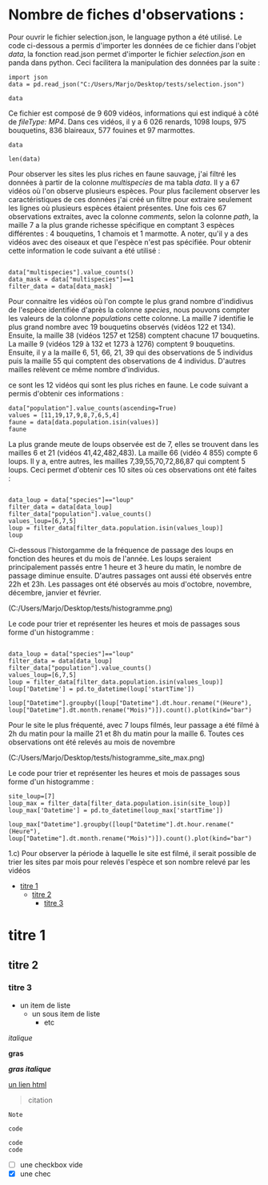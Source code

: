 
# Nombre de fiches d'observations : 

Pour ouvrir le fichier selection.json, le language python a été utilisé. Le code ci-dessous a permis d'importer les données de ce fichier dans l'objet *data*, la fonction read.json permet d'importer le fichier *selection.json* en panda dans python. Ceci facilitera la manipulation des données par la suite : 

```
import json
data = pd.read_json("C:/Users/Marjo/Desktop/tests/selection.json")

data

```

Ce fichier est composé de 9 609 vidéos, informations qui est indiqué à côté de *fileType: MP4*. Dans ces vidéos, il y a 6 026 renards, 1098 loups, 975 bouquetins, 836 blaireaux,  577 fouines et 97 marmottes. 

```
data 

len(data)

```

Pour observer les sites les plus riches en faune sauvage, j'ai filtré les données à partir de la colonne *multispecies* de ma tabla *data*. Il y a 67 vidéos où l'on observe plusieurs espèces. Pour plus facilement observer les caractéristiques de ces données j'ai créé un filtre pour extraire seulement les lignes où plusieurs espèces étaient présentes. Une fois ces 67 observations extraites, avec la colonne *comments*, selon la colonne *path*, la maille 7 a la plus grande richesse spécifique en comptant 3 espèces différentes : 4 bouquetins, 1 chamois et 1 marmotte. A noter, qu'il y a des vidéos avec des oiseaux et que l'espèce n'est pas spécifiée. Pour obtenir cette information le code suivant a été utilisé : 


```

data["multispecies"].value_counts()
data_mask = data["multispecies"]==1
filter_data = data[data_mask]

```

Pour connaitre les vidéos où l'on compte le plus grand nombre d'indidivus de l'espèce identifiée d'après la colonne *species*, nous pouvons compter les valeurs de la colonne *populations* cette colonne. La maille 7 identifie le plus grand nombre avec 19 bouquetins observés (vidéos 122 et 134). Ensuite, la maille 38 (vidéos 1257 et 1258) comptent chacune 17 bouquetins. La maille 9 (vidéos 129 à 132 et 1273 à 1276) comptent 9 bouquetins. Ensuite, il y a la maille 6, 51, 66, 21, 39 qui des observations de 5 individus puis la maille 55 qui comptent des observations de 4 individus. D'autres mailles relèvent ce même nombre d'individus.

ce sont les 12 vidéos qui sont les plus riches en faune. Le code suivant a permis d'obtenir ces informations : 

```
data["population"].value_counts(ascending=True)
values = [11,19,17,9,8,7,6,5,4]
faune = data[data.population.isin(values)]
faune

```

La plus grande meute de loups observée est de 7, elles se trouvent dans les mailles 6 et 21 (vidéos 41,42,482,483). La maille 66 (vidéo 4 855) compte 6 loups. Il y a, entre autres, les mailles 7,39,55,70,72,86,87 qui comptent 5 loups. Ceci permet d'obtenir ces 10 sites où ces observations ont été faites : 

```

data_loup = data["species"]=="loup"
filter_data = data[data_loup]
filter_data["population"].value_counts()
values_loup=[6,7,5]
loup = filter_data[filter_data.population.isin(values_loup)]
loup

```
Ci-dessous l'historgamme de la fréquence de passage des loups en fonction des heures et du mois de l'année. Les loups seraient principalement passés entre 1 heure et 3 heure du matin, le nombre de passage diminue ensuite. D'autres passages ont aussi été observés entre 22h et 23h. Les passages ont été observés au mois d'octobre, novembre, décembre, janvier et février. 

(C:/Users/Marjo/Desktop/tests/histogramme.png)

Le code pour trier et représenter les heures et mois de passages sous forme d'un histogramme : 

```

data_loup = data["species"]=="loup"
filter_data = data[data_loup]
filter_data["population"].value_counts()
values_loup=[6,7,5]
loup = filter_data[filter_data.population.isin(values_loup)]
loup['Datetime'] = pd.to_datetime(loup['startTime'])

loup["Datetime"].groupby([loup["Datetime"].dt.hour.rename("(Heure"), loup["Datetime"].dt.month.rename("Mois)")]).count().plot(kind="bar")

```

Pour le site le plus fréquenté, avec 7 loups filmés, leur passage a été filmé à 2h du matin pour la maille 21 et 8h du matin pour la maille 6. Toutes ces observations ont été relevés au mois de novembre 

(C:/Users/Marjo/Desktop/tests/histogramme_site_max.png)

Le code pour trier et représenter les heures et mois de passages sous forme d'un histogramme : 

```
site_loup=[7]
loup_max = filter_data[filter_data.population.isin(site_loup)]
loup_max['Datetime'] = pd.to_datetime(loup_max['startTime'])

loup_max["Datetime"].groupby([loup["Datetime"].dt.hour.rename("(Heure"), loup["Datetime"].dt.month.rename("Mois)")]).count().plot(kind="bar")

```

1.c) Pour observer la période à laquelle le site est filmé, il serait possible de trier les sites par mois pour relevés l'espèce et son nombre relevé par les vidéos


- [titre 1](#titre-1)
  - [titre 2](#titre-2)
    - [titre 3](#titre-3)


# titre 1
## titre 2
### titre 3

* un item de liste
    * un sous item de liste 
        * etc

*italique*

**gras**

***gras italique***

[un lien html](https://innersource.soprasteria.com/acoss/sdit/repo_documentaire_nga)

> citation 

    Note

```code```

```
code
code

```

* [ ] une checkbox vide
* [x] une chec